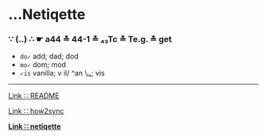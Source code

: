 # …Netiqette

### ∵ (‥) ∴ ☛ a44 ≛ 44-1 ≛ ₄₃Tc ≛ Te.g. ≛ get

* `do✓` add; dad; dod
* `mo✓` dom; mod
* `✓is` vanilla; v il/ ^an \ₗₐ; vis

---
[Link ∷ README](./README.md)

[Link ∷ how2sync](./how2sync.md)

**[Link ∷ netiqette](./netiqette.md)**